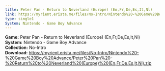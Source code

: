 ```yaml
---
title: Peter Pan - Return to Neverland (Europe) (En,Fr,De,Es,It,Nl)
link: https://myrient.erista.me/files/No-Intro/Nintendo%20-%20Game%20Boy%20Advance/Peter%20Pan%20-%20Return%20to%20Neverland%20(Europe)%20(En,Fr,De,Es,It,Nl).zip
type: single1
System: Nintendo - Game Boy Advance
---
```

<b>Game:</b> Peter Pan - Return to Neverland (Europe) (En,Fr,De,Es,It,Nl)<br>
<b>System:</b> Nintendo - Game Boy Advance<br>
<b>Collection:</b> No-Intro<br>
<b>Download:</b> https://myrient.erista.me/files/No-Intro/Nintendo%20-%20Game%20Boy%20Advance/Peter%20Pan%20-%20Return%20to%20Neverland%20(Europe)%20(En,Fr,De,Es,It,Nl).zip